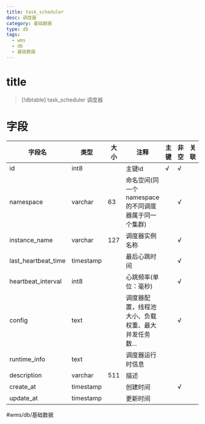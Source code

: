 ```yaml
---
title: task_scheduler
desc: 调度器
category: 基础数据
type: db
tags:
  - wms
  - db
  - 基础数据
---
```


# title
>[!dbtable] task_scheduler
> 调度器

# 字段
| 字段名 | 类型 | 大小 | 注释 | 主键 | 非空 | 关联 |
| --- | --- | --- | --- | --- | --- | --- |
| id | int8 |  | 主键id | √ | √ |  |
| namespace | varchar | 63 | 命名空间(同一个namespace的不同调度器属于同一个集群) |  | √ |  |
| instance_name | varchar | 127 | 调度器实例名称 |  | √ |  |
| last_heartbeat_time | timestamp |  | 最后心跳时间 |  | √ |  |
| heartbeat_interval | int8 |  | 心跳频率(单位：毫秒) |  | √ |  |
| config | text |  | 调度器配置，线程池大小、负载权重、最大并发任务数... |  | √ |  |
| runtime_info | text |  | 调度器运行时信息 |  |  |  |
| description | varchar | 511 | 描述 |  |  |  |
| create_at | timestamp |  | 创建时间 |  | √ |  |
| update_at | timestamp |  | 更新时间 |  |  |  |
#wms/db/基础数据
